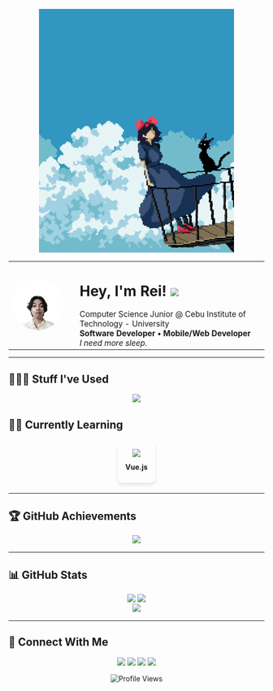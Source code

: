<!-- Dark Purple Hero Banner -->
<p align="center">
  <img src="assets/cattoooo.gif" height="50%" alt="Dark Purple Banner"/>
</p>

<div align="center">
  <table border="0" cellspacing="0" cellpadding="0">
    <tr>
      <td>
        <img src="assets/Cropped Formal Large.png" alt="Developer Profile" width="160" style="border-radius: 50%;" />
      </td>
      <td align="left" style="vertical-align: middle; padding-left: 24px;">
        <h1>Hey, I'm Rei! <img src="https://media.giphy.com/media/hvRJCLFzcasrR4ia7z/giphy.gif" width="28"></h1>
        <span style="font-size: 1.1em;">
          Computer Science Junior @ Cebu Institute of Technology - University<br/>
          <b>Software Developer • Mobile/Web Developer</b><br/>
          <i>I need more sleep.</i>
        </span>
      </td>
    </tr>
  </table>
</div>

---

## 🧑🏻‍💻 Stuff I've Used
<p align="center">
  <img src="https://skillicons.dev/icons?i=python,cpp,cs,java,js,ts,php,html,css,react,tailwind,bootstrap,vite,mysql,firebase,figma,notion,git,dotnet,supabase&theme=dark&perline=10"/>
</p>

## ✍🏻 Currently Learning

<div align="center" style="margin: 20px 0;">
  <div style="display: flex; justify-content: center; gap: 20px;">
    <div style="padding: 15px; border-radius: 10px; box-shadow: 0 4px 6px rgba(0,0,0,0.1);">
      <img src="https://skillicons.dev/icons?i=vue&theme=dark&perline=1" width="48"/>
      <p style="margin: 8px 0; font-size: 1em; font-weight: bold;">Vue.js</p>
    </div>
  </div>
</div>

---

## 🏆 GitHub Achievements
<p align="center">
  <img src="https://github-profile-trophy.vercel.app/?username=rei-naissance&theme=midnight-purple&no-frame=true&no-bg=true&margin-w=15" />
</p>

---

## 📊 GitHub Stats
<p align="center">
  <img src="https://github-readme-stats.vercel.app/api?username=rei-naissance&show_icons=true&theme=graywhite&hide_border=true" width="48%"/>
  <img src="https://github-readme-streak-stats.herokuapp.com/?user=rei-naissance&theme=graywhite&hide_border=true" width="48%"/>
  <br/>
  <img src="https://github-readme-stats.vercel.app/api/top-langs/?username=rei-naissance&theme=graywhite&hide_border=true&layout=compact" width="48%"/>
</p>

---
<!-- 
## 💼 Featured Projects
<p align="center">
  <!-- <a href="https://github.com/rei-naissance/project1">
    <img src="https://github-readme-stats.vercel.app/api/pin/?username=rei-naissance&repo=project1&theme=graywhite"/>
  </a>
  <a href="https://github.com/rei-naissance/project2">
    <img src="https://github-readme-stats.vercel.app/api/pin/?username=rei-naissance&repo=project2&theme=graywhite"/>
  </a> -->
<!-- </p> -->


## 📲 Connect With Me
<p align="center">
  <a href="mailto:philippeandreid@gmail.com"><img src="https://img.shields.io/badge/email-%23000000.svg?&style=for-the-badge&logo=gmail&logoColor=white"/></a>
  <a href="https://www.linkedin.com/in/philippe-andrei-dael-b01769288/"><img src="https://img.shields.io/badge/linkedin-%23000000.svg?&style=for-the-badge&logo=linkedin&logoColor=white"/></a>
  <a href="https://x.com/rei_naissance"><img src="https://img.shields.io/badge/x-%23000000.svg?&style=for-the-badge&logo=x&logoColor=white"/></a>
  <a href="https://www.instagram.com/reiirei._/"><img src="https://img.shields.io/badge/instagram-%23000000.svg?&style=for-the-badge&logo=instagram&logoColor=white"/></a>
</p>

<p align="center">
  <img src="https://komarev.com/ghpvc/?username=rei-naissance&style=for-the-badge&color=8e24aa" alt="Profile Views"/>
</p>
